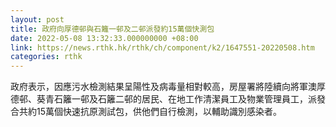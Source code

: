 ```yaml
---
layout: post
title: 政府向厚德邨與石籬一邨及二邨派發約15萬個快測包
date: 2022-05-08 13:32:33.000000000 +08:00
link: https://news.rthk.hk/rthk/ch/component/k2/1647551-20220508.htm
categories: rthk
---
```


政府表示，因應污水檢測結果呈陽性及病毒量相對較高，房屋署將陸續向將軍澳厚德邨、葵青石籬一邨及石籬二邨的居民、在地工作清潔員工及物業管理員工，派發合共約15萬個快速抗原測試包，供他們自行檢測，以輔助識別感染者。
